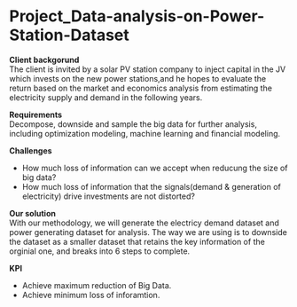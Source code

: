 # Project_Data-analysis-on-Power-Station-Dataset
**Client backgorund**  
The client is invited by a solar PV station company to inject capital in the JV which invests on the new power stations,and he hopes to evaluate the return based on the market and economics analysis from estimating the electricity supply and demand in the following years.  

**Requirements**  
Decompose, downside and sample the big data for further analysis, including optimization modeling, machine learning and financial modeling.  

**Challenges**
- How much loss of information can we accept when reducung the size of big data?
- How much loss of information that the signals(demand & generation of electricity) drive investments are not distorted?    

**Our solution**  
With our methodology, we will generate the electricy demand dataset and power generating dataset for analysis. The way we are using is to downside the dataset as a smaller dataset that retains the key information of the orginial one, and breaks into 6 steps to complete.  

**KPI**  
- Achieve maximum reduction of Big Data. 
- Achieve minimum loss of inforamtion.
